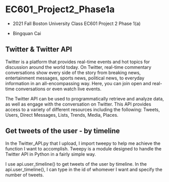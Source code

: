 # EC601_Project2_Phase1a

- 2021 Fall Boston University Class EC601 Project 2 Phase 1(a)

- Bingquan Cai

## Twitter & Twitter API

Twitter is a platform that provides real-time events and hot topics for discussion around the world today. On Twitter, real-time commentary conversations show every side of the story from breaking news, entertainment messages, sports news, political news, to everyday information in an all-encompassing way. Here, you can join open and real-time conversations or even watch live events.

The Twitter API can be used to programmatically retrieve and analyze data, as well as engage with the conversation on Twitter. This API provides access to a variety of different resources including the following: Tweets, Users, Direct Messages, Lists, Trends, Media, Places.

## Get tweets of the user - by timeline

In the Twitter_API.py that I upload, I import tweepy to help me achieve the function I want to accomplish. Tweepy is a module designed to handle the Twitter API in Python in a fairly simple way.

I use api.user_timeline() to get tweets of the user by timeline. In the api.user_timeline(), I can type in the id of whomever I want and specify the number of tweets.
